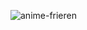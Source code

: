 
![anime-frieren](https://github.com/user-attachments/assets/8b98a183-3d4c-4c3e-a81d-c31bf0f44d98)

<!---
beawoo/beawoo is a ✨ special ✨ repository because its `README.md` (this file) appears on your GitHub profile.
You can click the Preview link to take a look at your changes.
--->
